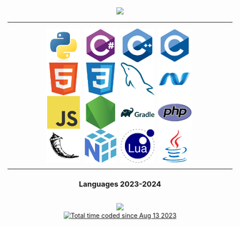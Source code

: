 <div align="center">
  <img width="620" src="https://i.imgur.com/EUbdFuV.png">
</div>

***
<div align="center">
  <img src="https://github.com/devicons/devicon/blob/master/icons/python/python-original.svg" title="Python" alt="Python" width="75" height="75" align="center"/>&nbsp;  
  <img src="https://github.com/devicons/devicon/blob/master/icons/csharp/csharp-original.svg" title="C#" alt="C#" width="75" height="75" align="center"/>&nbsp;
  <img src="https://github.com/devicons/devicon/blob/master/icons/cplusplus/cplusplus-original.svg" title="C++" alt="C++" width="75" height="75" align="center"/>&nbsp;
  <img src="https://github.com/devicons/devicon/blob/master/icons/c/c-original.svg" title="C" alt="C" width="75" height="75" align="center"/>&nbsp;
  <br>
  <img src="https://github.com/devicons/devicon/blob/master/icons/html5/html5-original.svg" title="HTML5" alt="HTML" width="75" height="75" align="center"/>&nbsp;
  <img src="https://github.com/devicons/devicon/blob/master/icons/css3/css3-original.svg"  title="CSS3" alt="CSS" width="75" height="75" align="center"/>&nbsp;
  <img src="https://github.com/devicons/devicon/blob/master/icons/mysql/mysql-original.svg" title="MySQL"  alt="MySQL" width="75" height="75" align="center"/>&nbsp;
  <img src="https://github.com/devicons/devicon/blob/master/icons/dot-net/dot-net-original.svg" title=".NET" alt=".NET " width="75" height="75" align="center"/>&nbsp;
  <br>
  <img src="https://github.com/devicons/devicon/blob/master/icons/javascript/javascript-original.svg" title="JavaScript" alt="JavaScript" width="75" height="75" align="center"/>&nbsp;
  <img src="https://github.com/devicons/devicon/blob/master/icons/nodejs/nodejs-original.svg" title="NodeJS" alt="NodeJS" width="75" height="75" align="center"/>&nbsp;
  <img src="https://raw.githubusercontent.com/devicons/devicon/6910f0503efdd315c8f9b858234310c06e04d9c0/icons/gradle/gradle-original-wordmark.svg" title="Gradle" alt="Gradle" width="75" height="75" align="center"/>&nbsp;
  <img src="https://github.com/devicons/devicon/blob/master/icons/php/php-original.svg" title="PHP" alt="PHP" width="75" height="75" align="center"/>&nbsp;
  <br>
  <img src="https://github.com/devicons/devicon/blob/master/icons/flask/flask-original.svg" title="Flask" alt="Flask" width="75" height="75" align="center"/>&nbsp;
  <img src="https://github.com/devicons/devicon/blob/master/icons/numpy/numpy-original.svg" title="Numpy" alt="Numpy" width="75" height="75" align="center"/>&nbsp;
  <img src="https://github.com/devicons/devicon/blob/master/icons/lua/lua-original.svg" title="LUA" alt="LUA" width="75" height="75" align="center"/>&nbsp;
  <img src="https://github.com/devicons/devicon/blob/master/icons/java/java-original.svg" title="Java" alt="Java" width="75" height="75" align="center"/>&nbsp;
</div>

***
<div align="center">
  <h3>Languages 2023-2024</h3>
  <br>
  <a href="https://wakatime.com/share/@ShamHyper/d67326f3-ab4f-4708-ac8f-678aa0dfb090.svg"><image src="https://wakatime.com/share/@ShamHyper/5a8cac25-d81c-42a8-a52d-3aa3e9be54b2.png" /></a>
  <br>
  <a href="https://wakatime.com/@c7d88764-ae42-4c5b-a8ad-61e0f8f235ce"><img src="https://wakatime.com/badge/user/c7d88764-ae42-4c5b-a8ad-61e0f8f235ce.svg" alt="Total time coded since Aug 13 2023" /></a>
</div>
